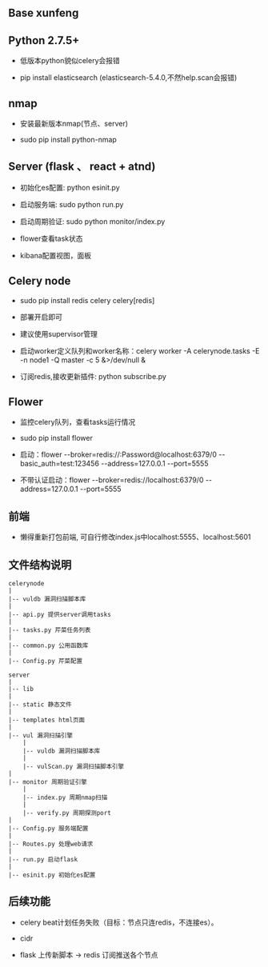 ## Base xunfeng

## Python 2.7.5+

* 低版本python貌似celery会报错

* pip install elasticsearch (elasticsearch-5.4.0,不然help.scan会报错)

## nmap

* 安装最新版本nmap(节点、server)

* sudo pip install python-nmap

## Server (flask 、 react + atnd)
    
* 初始化es配置: python esinit.py 

* 启动服务端: sudo python run.py

* 启动周期验证: sudo python monitor/index.py 

* flower查看task状态

* kibana配置视图，面板

## Celery node

* sudo pip install redis celery celery[redis]

* 部署开启即可

* 建议使用supervisor管理

* 启动worker定义队列和worker名称：celery worker -A celerynode.tasks -E -n node1 -Q master -c 5 &>/dev/null &

* 订阅redis,接收更新插件: python subscribe.py 

## Flower

* 监控celery队列，查看tasks运行情况

* sudo pip install flower

* 启动：flower --broker=redis://:Password@localhost:6379/0 --basic_auth=test:123456 --address=127.0.0.1 --port=5555

* 不带认证启动：flower --broker=redis://localhost:6379/0 --address=127.0.0.1 --port=5555

## 前端

* 懒得重新打包前端, 可自行修改index.js中localhost:5555、localhost:5601

## 文件结构说明

    celerynode
    |
    |-- vuldb 漏洞扫描脚本库
    |
    |-- api.py 提供server调用tasks
    |
    |-- tasks.py 芹菜任务列表
    |
    |-- common.py 公用函数库
    |
    |-- Config.py 芹菜配置
    
    server
    |
    |-- lib 
    |
    |-- static 静态文件
    |
    |-- templates html页面
    |
    |-- vul 漏洞扫描引擎
        |
        |-- vuldb 漏洞扫描脚本库
        |
        |-- vulScan.py 漏洞扫描脚本引擎
    |
    |-- monitor 周期验证引擎
        |
        |-- index.py 周期nmap扫描
        |
        |-- verify.py 周期探测port
    |
    |-- Config.py 服务端配置
    |
    |-- Routes.py 处理web请求
    |
    |-- run.py 启动flask
    |
    |-- esinit.py 初始化es配置

## 后续功能

* celery beat计划任务失败（目标：节点只连redis，不连接es）。

* cidr

* flask 上传新脚本 -> redis 订阅推送各个节点
 